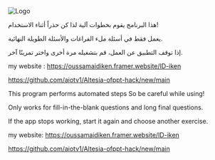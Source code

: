 
![Logo](https://github.com/aiotv1/altissia-ofppt-hacke/blob/main/unnamed.png?raw=true)



هذا البرنامج يقوم بخطوات آلية
لذا كن حذراً أثناء الاستخدام!

يعمل فقط في أسئلة ملء الفراغات والأسئلة الطويلة النهائية.

إذا توقف التطبيق عن العمل، قم بتشغيله مرة أخرى واختر تمرينًا آخر.


my website : https://oussamaidiken.framer.website/ID-iken

https://github.com/aiotv1/Altesia-ofppt-hack/new/main

This program performs automated steps
So be careful while using!

Only works for fill-in-the-blank questions and long final questions.

If the app stops working, start it again and choose another exercise.


my website: https://oussamaidiken.framer.website/ID-iken

https://github.com/aiotv1/Altesia-ofppt-hack/new/main
